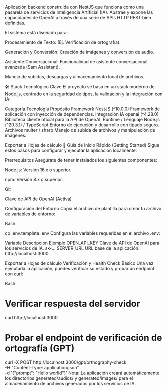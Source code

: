 Aplicación backend construida con NestJS que funciona como una pasarela de servicios de Inteligencia Artificial (IA). Abstrae y expone las capacidades de OpenAI a través de una serie de APIs HTTP REST bien definidas.

El sistema está diseñado para:

Procesamiento de Texto: (Ej. Verificación de ortografía).

Generación y Conversión: Creación de imágenes y conversión de audio.

Asistente Conversacional: Funcionalidad de asistente conversacional avanzada (Sam Assistant).

Manejo de subidas, descargas y almacenamiento local de archivos.

🛠️ Stack Tecnológico Clave
El proyecto se basa en un stack moderno de Node.js, centrado en la seguridad de tipos, la validación y la integración con IA:

Categoría	Tecnología	Propósito
Framework	NestJS (^10.0.0)	Framework de aplicación con inyección de dependencias.
Integración IA	openai (^4.28.0)	Biblioteca cliente oficial para la API de OpenAI.
Runtime / Lenguaje	Node.js (^20.3.1) / TypeScript	Entorno de ejecución y desarrollo con tipado seguro.
Archivos	multer / sharp	Manejo de subida de archivos y manipulación de imágenes.

Exportar a Hojas de cálculo
🚀 Guía de Inicio Rápido (Getting Started)
Sigue estos pasos para configurar y ejecutar la aplicación localmente:

Prerrequisitos
Asegúrate de tener instalados los siguientes componentes:

Node.js: Versión 16.x o superior.

npm: Versión 8.x o superior.

Git

Clave de API de OpenAI (Activa)

Configuración del Entorno
Copia el archivo de plantilla para crear tu archivo de variables de entorno:

Bash

cp .env.template .env
Configura las variables requeridas en el archivo .env:

Variable	Descripción	Ejemplo
OPEN_API_KEY	Clave de API de OpenAI para los servicios de IA.	sk-...
SERVER_URL	URL base de la aplicación.	http://localhost:3000

Exportar a Hojas de cálculo
Verificación y Health Check Básico
Una vez ejecutada la aplicación, puedes verificar su estado y probar un endpoint con curl:

Bash

# Verificar respuesta del servidor
curl http://localhost:3000

# Probar el endpoint de verificación de ortografía (GPT)
curl -X POST http://localhost:3000/gpt/orthography-check \
  -H "Content-Type: application/json" \
  -d '{"prompt": "Hello worlld"}'
Nota: La aplicación creará automáticamente los directorios generated/audios/ y generated/images/ para el almacenamiento de archivos generados por los servicios de IA.
